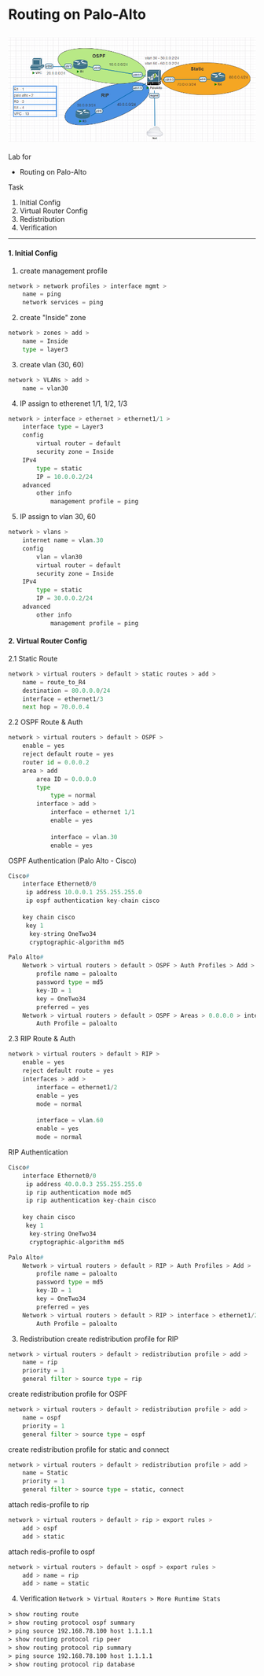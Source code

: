
# Routing on Palo-Alto
![](./images/topology.png)
---
Lab for
- Routing on Palo-Alto

Task
1. Initial Config
2. Virtual Router Config
3. Redistribution
4. Verification

---
#### 1. Initial Config
1. create management profile
```py
network > network profiles > interface mgmt >
	name = ping
	network services = ping
```
2. create "Inside" zone
```py
network > zones > add > 
	name = Inside
	type = layer3 
```
3. create vlan (30, 60)
```py
network > VLANs > add >
	name = vlan30
```
4. IP assign to etherenet 1/1, 1/2, 1/3
```py
network > interface > ethernet > ethernet1/1 >
	interface type = Layer3
	config
		virtual router = default
		security zone = Inside
	IPv4
		type = static
		IP = 10.0.0.2/24
	advanced
		other info
			management profile = ping
```
5. IP assign to vlan 30, 60
```py
network > vlans >
	internet name = vlan.30
	config
		vlan = vlan30
		virtual router = default
		security zone = Inside
	IPv4
		type = static
		IP = 30.0.0.2/24
	advanced
		other info
			management profile = ping
```

#### 2. Virtual Router Config
2.1 Static Route
```py
network > virtual routers > default > static routes > add >
	name = route_to_R4
	destination = 80.0.0.0/24
	interface = ethernet1/3
	next hop = 70.0.0.4
```

2.2 OSPF Route & Auth
```py
network > virtual routers > default > OSPF > 
	enable = yes
	reject default route = yes
	router id = 0.0.0.2
	area > add
		area ID = 0.0.0.0
		type
			type = normal
		interface > add >
			interface = ethernet 1/1
			enable = yes
			
			interface = vlan.30
			enable = yes
```
OSPF Authentication (Palo Alto - Cisco)
```py
Cisco#
	interface Ethernet0/0
	 ip address 10.0.0.1 255.255.255.0
	 ip ospf authentication key-chain cisco
	
	key chain cisco
	 key 1
	  key-string OneTwo34
	  cryptographic-algorithm md5
```
```py
Palo Alto#
	Network > virtual routers > default > OSPF > Auth Profiles > Add >
		profile name = paloalto
		password type = md5
		key-ID = 1
		key = OneTwo34
		preferred = yes
	Network > virtual routers > default > OSPF > Areas > 0.0.0.0 > interface > ethernet1/1 > 
		Auth Profile = paloalto
```
	
	
2.3 RIP Route & Auth
```py
network > virtual routers > default > RIP >
	enable = yes
	reject default route = yes
	interfaces > add > 
		interface = ethernet1/2
		enable = yes
		mode = normal
		
		interface = vlan.60
		enable = yes
		mode = normal
```
RIP Authentication
```py
Cisco#
	interface Ethernet0/0
	 ip address 40.0.0.3 255.255.255.0
	 ip rip authentication mode md5
	 ip rip authentication key-chain cisco
	
	key chain cisco
	 key 1
	  key-string OneTwo34
	  cryptographic-algorithm md5
```
```py
Palo Alto#
	Network > virtual routers > default > RIP > Auth Profiles > Add >
		profile name = paloalto
		password type = md5
		key-ID = 1
		key = OneTwo34
		preferred = yes
	Network > virtual routers > default > RIP > interface > ethernet1/2 > 
		Auth Profile = paloalto
```

3. Redistribution
create redistribution profile for RIP
```py
network > virtual routers > default > redistribution profile > add > 
	name = rip
	priority = 1
	general filter > source type = rip
```
create redistribution profile for OSPF
```py
network > virtual routers > default > redistribution profile > add > 
	name = ospf
	priority = 1
	general filter > source type = ospf
```
create redistribution profile for static and connect
```py
network > virtual routers > default > redistribution profile > add > 
	name = Static
	priority = 1
	general filter > source type = static, connect
```
attach redis-profile to rip
```py
network > virtual routers > default > rip > export rules > 
	add > ospf
	add > static
```
attach redis-profile to ospf
```py
network > virtual routers > default > ospf > export rules > 
	add > name = rip
	add > name = static
```

		
4. Verification
`Network > Virtual Routers > More Runtime Stats`
![]()

`> show routing route` <br>
`> show routing protocol ospf summary` <br>
`> ping source 192.168.78.100 host 1.1.1.1` <br>
`> show routing protocol rip peer` <br>
`> show routing protocol rip summary` <br>
`> ping source 192.168.78.100 host 1.1.1.1` <br>
`> show routing protocol rip database`








